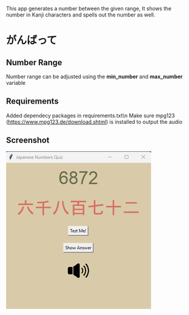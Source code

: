 This app generates a number between the given range, It shows the number in Kanji characters and spells out the number as well.

# がんばって

## Number Range
Number range can be adjusted using the **min_number** and **max_number** variable

## Requirements
Added dependecy packages in requirements.txt\n
Make sure mpg123 (https://www.mpg123.de/download.shtml) is installed to output the audio

## Screenshot
![alt text](https://github.com/prince-daniel/japanese-numbers-quiz/blob/main/screenshot.png)
